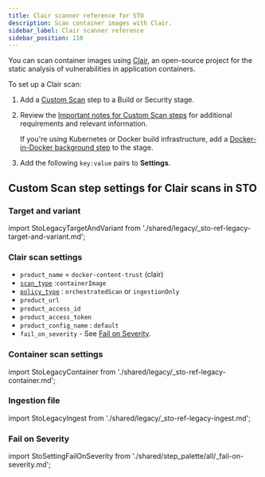 ```yaml
---
title: Clair scanner reference for STO
description: Scan container images with Clair.
sidebar_label: Clair scanner reference
sidebar_position: 110
---
```


You can scan container images using [Clair](https://github.com/quay/clair), an open-source project for the static analysis of vulnerabilities in application containers. 

To set up a Clair scan:

1. Add a [Custom Scan](/docs/security-testing-orchestration/sto-techref-category/custom-scan-reference) step to a Build or Security stage.

2. Review the [Important notes for Custom Scan steps](/docs/security-testing-orchestration/sto-techref-category/custom-scan-reference#important-notes-for-custom-scan-steps) for additional requirements and relevant information.

   If you're using Kubernetes or Docker build infrastructure, add a [Docker-in-Docker background step](/docs/security-testing-orchestration/sto-techref-category/security-step-settings-reference#docker-in-docker-requirements-for-sto) to the stage. 

2. Add the following `key:value` pairs to **Settings**.


## Custom Scan step settings for Clair scans in STO


### Target and variant

import StoLegacyTargetAndVariant  from './shared/legacy/_sto-ref-legacy-target-and-variant.md';

<StoLegacyTargetAndVariant />


### Clair scan settings

* `product_name` = `docker-content-trust` (clair)
* [`scan_type`](/docs/security-testing-orchestration/sto-techref-category/security-step-settings-reference#scanner-categories) :`containerImage`
* [`policy_type`](/docs/security-testing-orchestration/sto-techref-category/security-step-settings-reference#data-ingestion-methods) : `orchestratedScan` or `ingestionOnly`
* `product_url`
* `product_access_id`
* `product_access_token`
* `product_config_name` :  `default`
* `fail_on_severity` - See [Fail on Severity](#fail-on-severity).

### Container scan settings 

import StoLegacyContainer from './shared/legacy/_sto-ref-legacy-container.md';

<StoLegacyContainer />


### Ingestion file 

import StoLegacyIngest from './shared/legacy/_sto-ref-legacy-ingest.md';

<StoLegacyIngest />


### Fail on Severity

import StoSettingFailOnSeverity from './shared/step_palette/all/_fail-on-severity.md';

<StoSettingFailOnSeverity />




